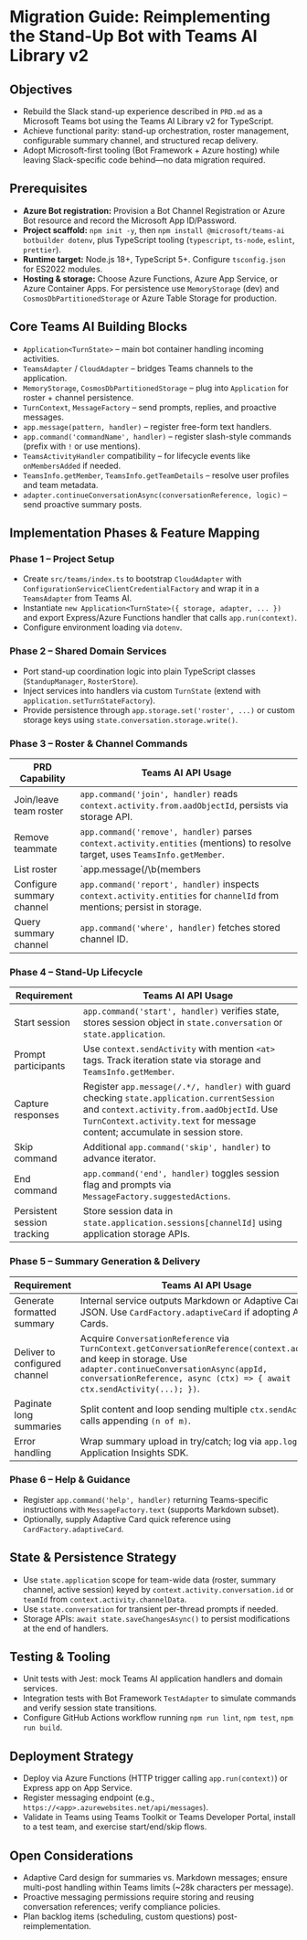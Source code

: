 # Migration Guide: Reimplementing the Stand-Up Bot with Teams AI Library v2

## Objectives
- Rebuild the Slack stand-up experience described in `PRD.md` as a Microsoft Teams bot using the Teams AI Library v2 for TypeScript.
- Achieve functional parity: stand-up orchestration, roster management, configurable summary channel, and structured recap delivery.
- Adopt Microsoft-first tooling (Bot Framework + Azure hosting) while leaving Slack-specific code behind—no data migration required.

## Prerequisites
- **Azure Bot registration:** Provision a Bot Channel Registration or Azure Bot resource and record the Microsoft App ID/Password.
- **Project scaffold:** `npm init -y`, then `npm install @microsoft/teams-ai botbuilder dotenv`, plus TypeScript tooling (`typescript`, `ts-node`, `eslint`, `prettier`).
- **Runtime target:** Node.js 18+, TypeScript 5+. Configure `tsconfig.json` for ES2022 modules.
- **Hosting & storage:** Choose Azure Functions, Azure App Service, or Azure Container Apps. For persistence use `MemoryStorage` (dev) and `CosmosDbPartitionedStorage` or Azure Table Storage for production.

## Core Teams AI Building Blocks
- `Application<TurnState>` – main bot container handling incoming activities.
- `TeamsAdapter` / `CloudAdapter` – bridges Teams channels to the application.
- `MemoryStorage`, `CosmosDbPartitionedStorage` – plug into `Application` for roster + channel persistence.
- `TurnContext`, `MessageFactory` – send prompts, replies, and proactive messages.
- `app.message(pattern, handler)` – register free-form text handlers.
- `app.command('commandName', handler)` – register slash-style commands (prefix with `!` or use mentions).
- `TeamsActivityHandler` compatibility – for lifecycle events like `onMembersAdded` if needed.
- `TeamsInfo.getMember`, `TeamsInfo.getTeamDetails` – resolve user profiles and team metadata.
- `adapter.continueConversationAsync(conversationReference, logic)` – send proactive summary posts.

## Implementation Phases & Feature Mapping

### Phase 1 – Project Setup
- Create `src/teams/index.ts` to bootstrap `CloudAdapter` with `ConfigurationServiceClientCredentialFactory` and wrap it in a `TeamsAdapter` from Teams AI.
- Instantiate `new Application<TurnState>({ storage, adapter, ... })` and export Express/Azure Functions handler that calls `app.run(context)`.
- Configure environment loading via `dotenv`.

### Phase 2 – Shared Domain Services
- Port stand-up coordination logic into plain TypeScript classes (`StandupManager`, `RosterStore`).
- Inject services into handlers via custom `TurnState` (extend with `application.setTurnStateFactory`).
- Provide persistence through `app.storage.set('roster', ...)` or custom storage keys using `state.conversation.storage.write()`.

### Phase 3 – Roster & Channel Commands
| PRD Capability | Teams AI API Usage |
| --- | --- |
| Join/leave team roster | `app.command('join', handler)` reads `context.activity.from.aadObjectId`, persists via storage API. |
| Remove teammate | `app.command('remove', handler)` parses `context.activity.entities` (mentions) to resolve target, uses `TeamsInfo.getMember`. |
| List roster | `app.message(/\b(members|team|participants)\b/i, handler)` replies with `MessageFactory.text`. |
| Configure summary channel | `app.command('report', handler)` inspects `context.activity.entities` for `channelId` from mentions; persist in storage. |
| Query summary channel | `app.command('where', handler)` fetches stored channel ID. |

### Phase 4 – Stand-Up Lifecycle
| Requirement | Teams AI API Usage |
| --- | --- |
| Start session | `app.command('start', handler)` verifies state, stores session object in `state.conversation` or `state.application`. |
| Prompt participants | Use `context.sendActivity` with mention `<at>` tags. Track iteration state via storage and `TeamsInfo.getMember`. |
| Capture responses | Register `app.message(/.*/, handler)` with guard checking `state.application.currentSession` and `context.activity.from.aadObjectId`. Use `TurnContext.activity.text` for message content; accumulate in session store. |
| Skip command | Additional `app.command('skip', handler)` to advance iterator. |
| End command | `app.command('end', handler)` toggles session flag and prompts via `MessageFactory.suggestedActions`. |
| Persistent session tracking | Store session data in `state.application.sessions[channelId]` using application storage APIs. |

### Phase 5 – Summary Generation & Delivery
| Requirement | Teams AI API Usage |
| --- | --- |
| Generate formatted summary | Internal service outputs Markdown or Adaptive Card JSON. Use `CardFactory.adaptiveCard` if adopting Adaptive Cards. |
| Deliver to configured channel | Acquire `ConversationReference` via `TurnContext.getConversationReference(context.activity)` and keep in storage. Use `adapter.continueConversationAsync(appId, conversationReference, async (ctx) => { await ctx.sendActivity(...); })`. |
| Paginate long summaries | Split content and loop sending multiple `ctx.sendActivity` calls appending `(n of m)`. |
| Error handling | Wrap summary upload in try/catch; log via `app.logger` or Application Insights SDK. |

### Phase 6 – Help & Guidance
- Register `app.command('help', handler)` returning Teams-specific instructions with `MessageFactory.text` (supports Markdown subset).
- Optionally, supply Adaptive Card quick reference using `CardFactory.adaptiveCard`.

## State & Persistence Strategy
- Use `state.application` scope for team-wide data (roster, summary channel, active session) keyed by `context.activity.conversation.id` or `teamId` from `context.activity.channelData`.
- Use `state.conversation` for transient per-thread prompts if needed.
- Storage APIs: `await state.saveChangesAsync()` to persist modifications at the end of handlers.

## Testing & Tooling
- Unit tests with Jest: mock Teams AI application handlers and domain services.
- Integration tests with Bot Framework `TestAdapter` to simulate commands and verify session state transitions.
- Configure GitHub Actions workflow running `npm run lint`, `npm test`, `npm run build`.

## Deployment Strategy
- Deploy via Azure Functions (HTTP trigger calling `app.run(context)`) or Express app on App Service.
- Register messaging endpoint (e.g., `https://<app>.azurewebsites.net/api/messages`).
- Validate in Teams using Teams Toolkit or Teams Developer Portal, install to a test team, and exercise start/end/skip flows.

## Open Considerations
- Adaptive Card design for summaries vs. Markdown messages; ensure multi-post handling within Teams limits (~28k characters per message).
- Proactive messaging permissions require storing and reusing conversation references; verify compliance policies.
- Plan backlog items (scheduling, custom questions) post-reimplementation.
